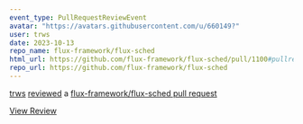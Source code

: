 ```yaml
---
event_type: PullRequestReviewEvent
avatar: "https://avatars.githubusercontent.com/u/660149?"
user: trws
date: 2023-10-13
repo_name: flux-framework/flux-sched
html_url: https://github.com/flux-framework/flux-sched/pull/1100#pullrequestreview-1675438582
repo_url: https://github.com/flux-framework/flux-sched
---
```


<a href='https://github.com/trws' target='_blank'>trws</a> <a href='https://github.com/flux-framework/flux-sched/pull/1100#pullrequestreview-1675438582' target='_blank'>reviewed</a> a <a href='https://github.com/flux-framework/flux-sched/pull/1100' target='_blank'>flux-framework/flux-sched pull request</a>

<small></small>

<a href='https://github.com/flux-framework/flux-sched/pull/1100#pullrequestreview-1675438582' target='_blank'>View Review</a>